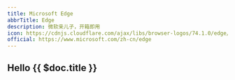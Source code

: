 ```yaml
---
title: Microsoft Edge
abbrTitle: Edge
description: 微软亲儿子，开箱即用
icon: https://cdnjs.cloudflare.com/ajax/libs/browser-logos/74.1.0/edge/edge.svg
official: https://www.microsoft.com/zh-cn/edge
---
```


## Hello {{ $doc.title }}